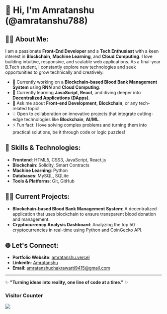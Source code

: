 # 👋 Hi, I'm Amratanshu (@amratanshu788)

## 👨‍💻 About Me:
I am a passionate **Front-End Developer** and a **Tech Enthusiast** with a keen interest in **Blockchain**, **Machine Learning**, and **Cloud Computing**. I love building intuitive, responsive, and scalable web applications. As a final-year B.Tech student, I constantly explore new technologies and seek opportunities to grow technically and creatively.

- 🔭 Currently working on a **Blockchain-based Blood Bank Management System** using **RNN** and **Cloud Computing**.
- 🌱 Currently learning **JavaScript**, **React**, and diving deeper into **Decentralized Applications (DApps)**.
- 💬 Ask me about **Front-end Development**, **Blockchain**, or any tech-related topic!
- 💡 Open to collaboration on innovative projects that integrate cutting-edge technologies like **Blockchain**, **AI/ML**.
- ⚡ Fun fact: I love solving complex problems and turning them into practical solutions, be it through code or logic puzzles!

## 🚀 Skills & Technologies:
- **Frontend**: HTML5, CSS3, JavaScript, React.js
- **Blockchain**: Solidity, Smart Contracts
- **Machine Learning**: Python
- **Databases**: MySQL, SQLite
- **Tools & Platforms**: Git, GitHub

## 🧑‍💻 Current Projects:
- **Blockchain-based Blood Bank Management System**: A decentralized application that uses blockchain to ensure transparent blood donation and management.
- **Cryptocurrency Analysis Dashboard**: Analyzing the top 50 cryptocurrencies in real-time using Python and CoinGecko API.
  
## 🌐 Let's Connect:
- **Portfolio Website**: [amratanshu.vercel](https://my-portfolio-theta-ebon-21.vercel.app/)
- **LinkedIn**: [Amratanshu](https://www.linkedin.com/in/amratanshu-7908ba136/)
- **Email**: [amratanshuchakrawarti9415@gmail.com](mailto:amratanshuchakrawarti9415@gmail.com)

---

✨ **"Turning ideas into reality, one line of code at a time."** ✨
<h3 align="left">Visitor Counter </h3>
<p align="left"> 
  <img src="https://profile-counter.glitch.me/amratanshu788/count.svg" />
</p>
